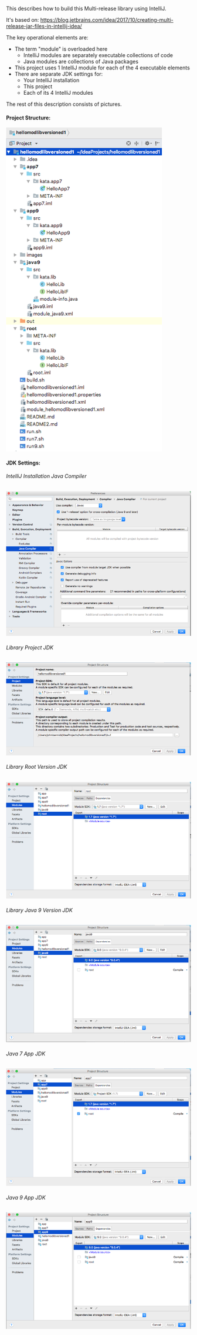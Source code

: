 This describes how to build this Multi-release library using IntelliJ.

It's based on:
https://blog.jetbrains.com/idea/2017/10/creating-multi-release-jar-files-in-intellij-idea/

The key operational elements are:

- The term "module" is overloaded here
    - IntelliJ modules are separately executable collections of code
    - Java modules are collections of Java packages
- This project uses 1 IntelliJ module for each of the 4 executable elements
- There are separate JDK settings for:
    - Your IntelliJ installation
    - This project
    - Each of its 4 IntelliJ modules
    
The rest of this description consists of pictures.

#### Project Structure:

![Project Structure](images/LIB4ProjectStructure.png)

#### JDK Settings:

###### IntelliJ Installation Java Compiler

![IntelliJ Java Compiler](images/IntelliJJavaCompiler.png)

###### Library Project JDK

![Library Project JDK](images/LIB4ProjectJDK.png)

###### Library Root Version JDK

![Library Root Version JDK](images/LIB4RootJDK.png)

###### Library Java 9 Version JDK

![Library Java 9 Version JDK](images/LIB4Java9JDK.png)

###### Java 7 App JDK

![Java 7 App JDK](images/LIB4App7JDK.png)

###### Java 9 App JDK

![Java 9 App JDK](images/LIB4App9JDK.png)
